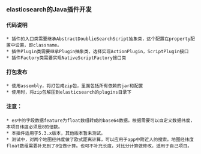 ### elasticsearch的Java插件开发
#### 代码说明
    * 插件的入口类需要继承AbstractDoublieSearchScript抽象类，这个配置在property配置中设置，即classname。
    * 插件Plugin类需要继承Plugin抽象类，选择实现ActionPlugin，ScriptPlugin接口
    * 插件Factory类需要实现NativeScriptFactory接口类
#### 打包发布
    * 使用assembly，将打包成zip包，里面包括所有依赖的jar和配置
    * 使用时，将zip包解压到elasticsearch的plugins目录下
        
#### 注意：
    * es中的字段数据feature为float数组转成的base64数据。根据需要可以自定义数据纬度，本项目纬度必须是8的倍数。
    * 本插件适用于5.3.x版本，其他版本暂未测试。
    * 测试中，对两个地图经纬度做了欧式距离计算，可以应用于app中附近人的搜索。地图经纬度float数组需要补充到了8位做计算。也可不补充长度，对比分计算做修改，适用于自己项目。
